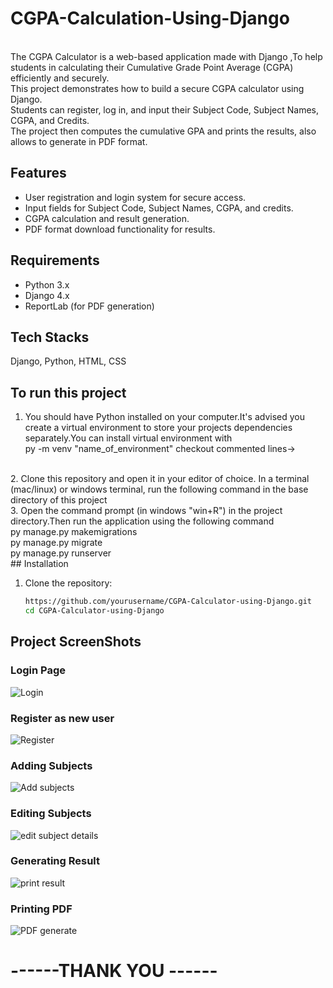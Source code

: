 # CGPA-Calculation-Using-Django 
<br>
The CGPA Calculator is a web-based application made with Django ,To help students in calculating their Cumulative Grade Point Average (CGPA) efficiently and securely.
<br>
This project demonstrates how to build a secure CGPA calculator using Django. <br> 
Students can register, log in, and input their Subject Code, Subject Names, CGPA, and Credits.<br>
The project then computes the cumulative GPA and prints the results, also allows to generate in PDF format.

## Features
- User registration and login system for secure access.
- Input fields for Subject Code, Subject Names, CGPA, and credits.
- CGPA calculation and result generation.
- PDF format download functionality for results.

## Requirements
- Python 3.x
- Django 4.x
- ReportLab (for PDF generation)

## Tech Stacks
Django, Python, HTML, CSS

## To run this project
1. You should have Python installed on your computer.It's advised you create a virtual environment to store your projects dependencies separately.You can install virtual environment with
<br>           py -m venv "name_of_environment"  checkout commented lines-> <!--name_of_environment\Scripts\activate-->
<br>
2. Clone this repository and open it in your editor of choice. In a terminal (mac/linux) or windows terminal, run the following command in the base directory of this project
<br>
3. Open the command prompt (in windows "win+R") in the project directory.Then run the application using the following command
<br>            py manage.py makemigrations  <!--if you make any change in the files ,makesure to migrate it before running--> <br>            py manage.py migrate<br>            py manage.py runserver
<br>
## Installation

1. Clone the repository:
   ```bash
   https://github.com/yourusername/CGPA-Calculator-using-Django.git
   cd CGPA-Calculator-using-Django

## Project ScreenShots
<h3>Login Page</h3>

![Login](https://github.com/user-attachments/assets/790b757b-6f87-489d-9565-f2cfa28eff06)

<h3>Register as new user</h3>

![Register](https://github.com/user-attachments/assets/39ee7620-44ec-42bc-a671-6018a6342b25)

<h3>Adding Subjects</h3>

![Add subjects](https://github.com/user-attachments/assets/8c338629-66fd-4d78-96e2-2aba3d2ee1a6)

<h3>Editing Subjects</h3>

![edit subject details](https://github.com/user-attachments/assets/18781d9c-8a11-4c50-8ce7-467ba2b6520d)

<h3>Generating Result</h3>

![print result](https://github.com/user-attachments/assets/9b50b9b5-a77e-47e9-936e-f4c3a354ccac)

<h3>Printing PDF</h3>

![PDF generate](https://github.com/user-attachments/assets/8f4f3185-2a10-4535-a73e-e74fdf0a7cfb)



<h1>------THANK YOU ------</h1>

